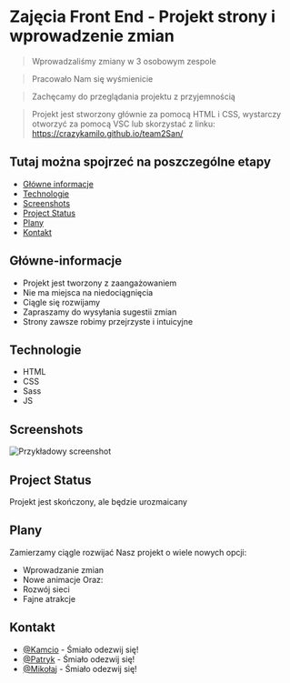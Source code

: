 

# Zajęcia Front End - Projekt strony i wprowadzenie zmian
> Wprowadzaliśmy zmiany w 3 osobowym zespole

> Pracowało Nam się wyśmienicie

> Zachęcamy do przeglądania projektu z przyjemnością

> Projekt jest stworzony głównie za pomocą HTML i CSS, wystarczy otworzyć za pomocą VSC lub skorzystać z linku: https://crazykamilo.github.io/team2San/




## Tutaj można spojrzeć na poszczególne etapy
* [Główne informacje](#Główne-informacje)
* [Technologie](#Technologie)
* [Screenshots](#screenshots)
* [Project Status](#project-status)
* [Plany](#Plany)
* [Kontakt](#Kontakt)



## Główne-informacje
- Projekt jest tworzony z zaangażowaniem
- Nie ma miejsca na niedociągnięcia
- Ciągle się rozwijamy
- Zapraszamy do wysyłania sugestii zmian
- Strony zawsze robimy przejrzyste i intuicyjne



## Technologie
- HTML
- CSS
- Sass
- JS



## Screenshots
![Przykładowy screenshot](https://cdn.pixabay.com/photo/2017/06/04/23/17/lighthouse-2372461_960_720.jpg)


## Project Status
Projekt jest skończony, ale będzie urozmaicany


## Plany 
Zamierzamy ciągle rozwijać Nasz projekt o wiele nowych opcji:
- Wprowadzanie zmian
- Nowe animacje
Oraz:
- Rozwój sieci
- Fajne atrakcje



## Kontakt
-  [@Kamcio](https://www.ffff.com) - Śmiało odezwij się!
-  [@Patryk](https://www.dsfdfdfd.com) - Śmiało odezwij się!
-  [@Mikołaj](https://www.fdfdfd.com) - Śmiało odezwij się!